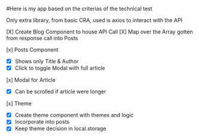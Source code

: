 #Here is my app based on the criterias of the technical test

Only extra library, from basic CRA, used is axios to interact with the API

[X] Create Blog Component to house API Call
[X] Map over the Array gotten from response call into Posts

[x] Posts Component

- [x] Shows only Title & Author
- [x] Click to toggle Modal with full article

[x] Modal for Article

- [x] Can be scrolled if article were longer

[x] Theme

- [x] Create theme component with themes and logic
- [x] Incorporate into posts
- [x] Keep theme decision in local.storage

